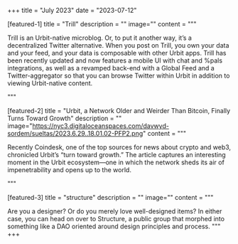 +++
title = "July 2023"
date = "2023-07-12"

[featured-1]
title = "Trill"
description = ""
image=""
content = """

Trill is an Urbit-native microblog. Or, to put it another way, it’s a decentralized Twitter alternative. When you post on Trill, you own your data and your feed, and your data is composable with other Urbit apps. Trill has been recently updated and now features a mobile UI with chat and %pals integrations, as well as a revamped back-end with a Global Feed and a Twitter-aggregator so that you can browse Twitter within Urbit in addition to viewing Urbit-native content.

"""

[featured-2]
title = "Urbit, a Network Older and Weirder Than Bitcoin, Finally Turns Toward Growth"
description = ""
image="https://nyc3.digitaloceanspaces.com/davwyd-sordem/sueltas/2023.6.29..18.01.02-PFP2.png"
content = """


Recently Coindesk, one of the top sources for news about crypto and web3, chronicled Urbit’s “turn toward growth.” The article captures an interesting moment in the Urbit ecosystem—one in which the network sheds its air of impenetrability and opens up to the world.


"""

[featured-3]
title = "structure"
description = ""
image=""
content = """

Are you a designer? Or do you merely love well-designed items? In either case, you can head on over to Structure, a public group that morphed into something like a DAO oriented around design principles and process.
"""
+++
